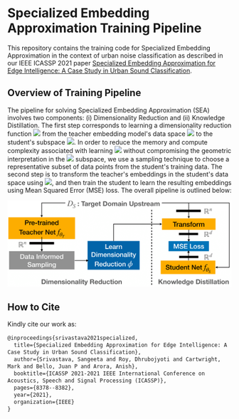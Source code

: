 # Specialized Embedding Approximation Training Pipeline
This repository contains the training code for Specialized Embedding Approximation in the context of urban noise classification as described in our IEEE ICASSP 2021 paper [Specialized Embedding Approximation for Edge Intelligence: A Case Study in Urban Sound Classification](https://ieeexplore.ieee.org/document/9414287).

## Overview of Training Pipeline
The pipeline for solving Specialized Embedding Approximation (SEA) involves two components: (i) Dimensionality Reduction and (ii) Knowledge Distillation. The first step corresponds to learning a dimensionality reduction function <img src="https://render.githubusercontent.com/render/math?math=\phi"> from the teacher embedding model's data space <img src="https://render.githubusercontent.com/render/math?math=\mathbb{R}^n"> to the student's subspace <img src="https://render.githubusercontent.com/render/math?math=\mathbb{R}^d">. In order to reduce the memory and compute complexity associated with learning <img src="https://render.githubusercontent.com/render/math?math=\phi"> without compromising the geometric interpretation in the <img src="https://render.githubusercontent.com/render/math?math=\mathbb{R}^d"> subspace, we use a sampling technique to choose a representative subset of data points from the student's training data. The second step is to transform the teacher's embeddings in the student's data space using <img src="https://render.githubusercontent.com/render/math?math=\phi">, and then train the student to learn the resulting embeddings using Mean Squared Error (MSE) loss. The overall pipeline is outlined below:

<img src="EA_Pipeline-1.png" alt="EA-Pipeline"/>

## How to Cite
Kindly cite our work as:

```
@inproceedings{srivastava2021specialized,
  title={Specialized Embedding Approximation for Edge Intelligence: A Case Study in Urban Sound Classification},
  author={Srivastava, Sangeeta and Roy, Dhrubojyoti and Cartwright, Mark and Bello, Juan P and Arora, Anish},
  booktitle={ICASSP 2021-2021 IEEE International Conference on Acoustics, Speech and Signal Processing (ICASSP)},
  pages={8378--8382},
  year={2021},
  organization={IEEE}
}
```
